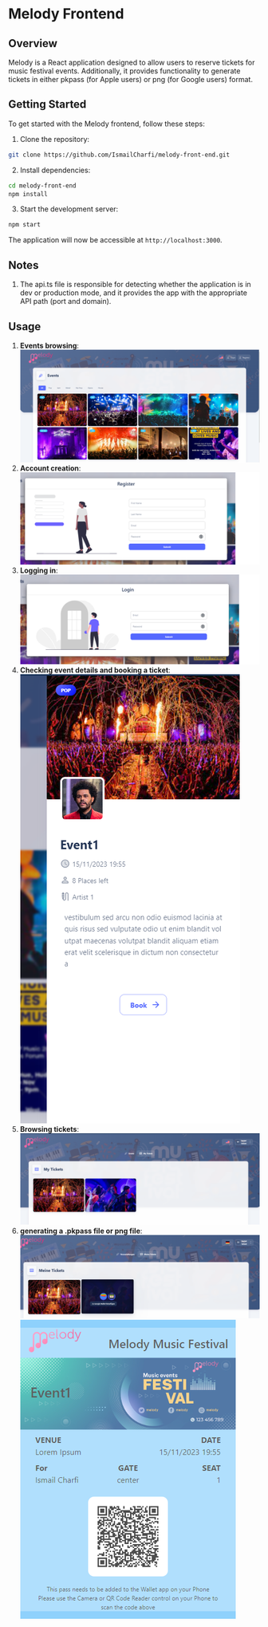 # Melody Frontend

## Overview

Melody is a React application designed to allow users to reserve tickets for music festival events. Additionally, it provides functionality to generate tickets in either pkpass (for Apple users) or png (for Google users) format.

## Getting Started

To get started with the Melody frontend, follow these steps:

1. Clone the repository:

```bash
git clone https://github.com/IsmailCharfi/melody-front-end.git
```

2. Install dependencies:

```bash
cd melody-front-end
npm install
```

3. Start the development server:

```bash
npm start
```

The application will now be accessible at `http://localhost:3000`.

## Notes

1. The api.ts file is responsible for detecting whether the application is in dev or production mode, and it provides the app with the appropriate API path (port and domain).

## Usage

1. **Events browsing**:
![Events browsing](/public/screenshots/eventsBrowsing.png)
2. **Account creation**:
![Account creation](/public/screenshots/accountCreation.png)
3. **Logging in**:
![Logging in](/public/screenshots/loggingIn.png)
4. **Checking event details and booking a ticket**:
![Checking event details and booking a ticket](/public/screenshots/checkingEventAndBooking.png)
5. **Browsing tickets**:
![Browsing tickets](/public/screenshots/browsingTickets.png)
6. **generating a .pkpass file or png file**:
![generating a .pkpass file or png file](/public/screenshots/generatingPkPassOrPng.png)
![png file](/public/screenshots/event1-ismail.png)
